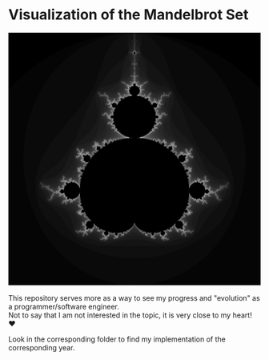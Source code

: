 # Visualization of the Mandelbrot Set

![Mandelbrot Set](https://github.com/0dminnimda/mondebrot_painter/blob/master/2020/imgs/mandelbrot_set_2048_%23256f77_%23f7cf73.png?raw=true)

This repository serves more as a way to see my progress and "evolution" as a programmer/software engineer.  
Not to say that I am not interested in the topic, it is very close to my heart! ❤

Look in the corresponding folder to find my implementation of the corresponding year.
